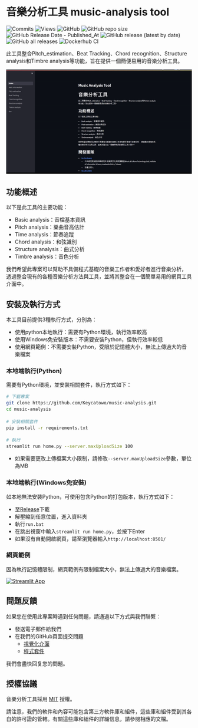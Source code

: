 # 音樂分析工具 music-analysis tool

![Commits](https://img.shields.io/github/commit-activity/m/Keycatowo/music-analysis) ![Views](https://hits.seeyoufarm.com/api/count/incr/badge.svg?url=https%3A%2F%2Fgithub.com%2FKeycatowo%2Fmusic-analysis&count_bg=%2379C83D&title_bg=%23555555&icon=&icon_color=%23E7E7E7&title=Views&edge_flat=false) ![GitHub](https://img.shields.io/github/license/Keycatowo/music-analysis?style=plastic) ![GitHub repo size](https://img.shields.io/github/repo-size/Keycatowo/music-analysis?style=plastic) ![GitHub Release Date - Published_At](https://img.shields.io/github/release-date/Keycatowo/music-analysis) ![GitHub release (latest by date)](https://img.shields.io/github/v/release/Keycatowo/music-analysis) ![GitHub all releases](https://img.shields.io/github/downloads/Keycatowo/music-analysis/total) ![Dockerhub CI](https://github.com/Keycatowo/music-analysis/actions/workflows/docker.yml/badge.svg)



此工具整合Pitch_estimation、Beat Tracking、Chord recognition、Structure analysis和Timbre analysis等功能，旨在提供一個簡便易用的音樂分析工具。


![](fig/demo.gif)

## 功能概述

以下是此工具的主要功能：

- Basic analysis：音檔基本資訊
- Pitch analysis：樂曲音高估計
- Time analysis：節奏追蹤
- Chord analysis：和弦識別
- Structure analysis：曲式分析
- Timbre analysis：音色分析

我們希望此專案可以幫助不具備程式基礎的音樂工作者和愛好者進行音樂分析，
透過整合現有的各種音樂分析方法與工具，並將其整合在一個簡單易用的網頁工具介面中。

## 安裝及執行方式
本工具目前提供3種執行方式，分別為：
+ 使用python本地執行：需要有Python環境，執行效率較高
+ 使用Windows免安裝版本：不需要安裝Python，但執行效率較低
+ 使用網頁範例：不需要安裝Python，受限於記憶體大小，無法上傳過大的音樂檔案

### 本地端執行(Python)
需要有Python環境，並安裝相關套件，執行方式如下：
```sh
# 下載專案
git clone https://github.com/Keycatowo/music-analysis.git
cd music-analysis

# 安裝相關套件
pip install -r requirements.txt

# 執行
streamlit run home.py --server.maxUploadSize 100
```
+ 如果需要更改上傳檔案大小限制，請修改`--server.maxUploadSize`參數，單位為MB

### 本地端執行(Windows免安裝)
如本地無法安裝Python，可使用包含Python的打包版本，執行方式如下：
+ 至[Release](https://github.com/Keycatowo/music-analysis/releases)下載
+ 解壓縮到任意位置，進入資料夾
+ 執行`run.bat`
+ 在跳出視窗中輸入`streamlit run home.py`，並按下Enter
+ 如果沒有自動開啟網頁，請至瀏覽器輸入`http://localhost:8501/`

### 網頁範例
因為執行記憶體限制，網頁範例有限制檔案大小，無法上傳過大的音樂檔案。

[![Streamlit App](https://static.streamlit.io/badges/streamlit_badge_black_white.svg)](https://nthu-music-tools.streamlit.app/)


## 問題反饋
如果您在使用此專案時遇到任何問題，請通過以下方式與我們聯繫：

- 發送電子郵件給我們
- 在我們的GitHub頁面提交問題
    - [視覺化介面](https://github.com/Keycatowo/music-analysis/issues)
    - [程式套件](https://github.com/TrangDuLam/NTHU_Music_AI_Tools)

我們會盡快回复您的問題。

## 授權協議

音樂分析工具採用 [MIT](https://opensource.org/license/mit/) 授權。

請注意，我們的軟件和內容可能包含第三方軟件庫和組件，這些庫和組件受到其各自的許可證的管轄。有關這些庫和組件的詳細信息，請參閱相應的文檔。







